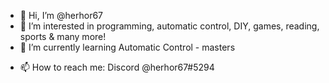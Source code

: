 - 👋 Hi, I’m @herhor67
- 👀 I’m interested in programming, automatic control, DIY, games, reading, sports & many more!
- 🌱 I’m currently learning Automatic Control - masters
<!-- - 💞️ I’m looking to collaborate on 🍆🍑 -->
- 📫 How to reach me: Discord @herhor67#5294

<!---
herhor67/herhor67 is a ✨ special ✨ repository because its `README.md` (this file) appears on your GitHub profile.
You can click the Preview link to take a look at your changes.
--->
